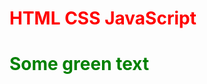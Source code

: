 <h1 style="color:red;"> HTML CSS JavaScript <h1>
<span style="color: green"> Some green text </span>
